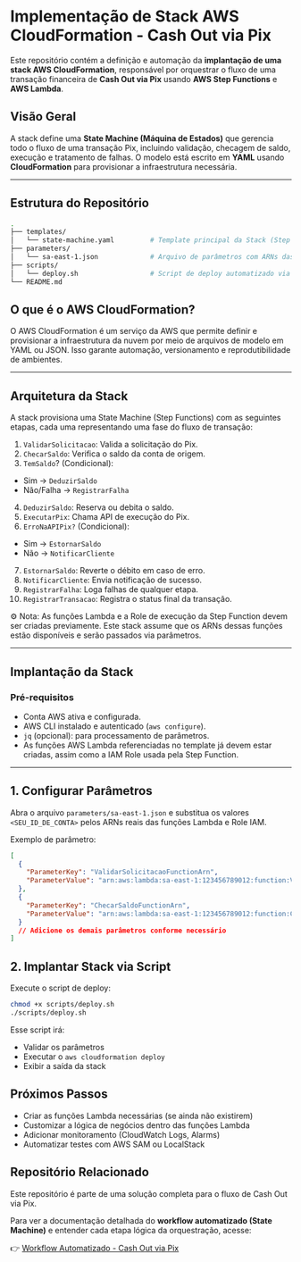 # Implementação de Stack AWS CloudFormation - Cash Out via Pix

Este repositório contém a definição e automação da **implantação de uma stack AWS CloudFormation**, responsável por orquestrar o fluxo de uma transação financeira de **Cash Out via Pix** usando **AWS Step Functions** e **AWS Lambda**.

## Visão Geral

A stack define uma **State Machine (Máquina de Estados)** que gerencia todo o fluxo de uma transação Pix, incluindo validação, checagem de saldo, execução e tratamento de falhas. O modelo está escrito em **YAML** usando **CloudFormation** para provisionar a infraestrutura necessária.

---

## Estrutura do Repositório

```bash
.
├── templates/
│   └── state-machine.yaml         # Template principal da Stack (Step Functions)
├── parameters/
│   └── sa-east-1.json             # Arquivo de parâmetros com ARNs das Lambdas
├── scripts/
│   └── deploy.sh                  # Script de deploy automatizado via AWS CLI
└── README.md

```

## O que é o AWS CloudFormation?
O AWS CloudFormation é um serviço da AWS que permite definir e provisionar a infraestrutura da nuvem por meio de arquivos de modelo em YAML ou JSON. Isso garante automação, versionamento e reprodutibilidade de ambientes.

---

## Arquitetura da Stack
A stack provisiona uma State Machine (Step Functions) com as seguintes etapas, cada uma representando uma fase do fluxo de transação:

1. `ValidarSolicitacao`: Valida a solicitação do Pix.
2. `ChecarSaldo`: Verifica o saldo da conta de origem.
3. `TemSaldo`? (Condicional):
- Sim → `DeduzirSaldo`
- Não/Falha → `RegistrarFalha`
4. `DeduzirSaldo`: Reserva ou debita o saldo.
5. `ExecutarPix`: Chama API de execução do Pix.
6. `ErroNaAPIPix?` (Condicional):
- Sim → `EstornarSaldo`
- Não → `NotificarCliente`
7. `EstornarSaldo`: Reverte o débito em caso de erro.
8. `NotificarCliente`: Envia notificação de sucesso.
9. `RegistrarFalha`: Loga falhas de qualquer etapa.
10. `RegistrarTransacao`: Registra o status final da transação.

⚙️ Nota: As funções Lambda e a Role de execução da Step Function devem ser criadas previamente. Este stack assume que os ARNs dessas funções estão disponíveis e serão passados via parâmetros.

___

## Implantação da Stack
### Pré-requisitos
- Conta AWS ativa e configurada.
- AWS CLI instalado e autenticado (`aws configure`).
- `jq` (opcional): para processamento de parâmetros.
- As funções AWS Lambda referenciadas no template já devem estar criadas, assim como a IAM Role usada pela Step Function.

---

## 1. Configurar Parâmetros
Abra o arquivo `parameters/sa-east-1.json` e substitua os valores `<SEU_ID_DE_CONTA>` pelos ARNs reais das funções Lambda e Role IAM.

Exemplo de parâmetro:

```json
[
  {
    "ParameterKey": "ValidarSolicitacaoFunctionArn",
    "ParameterValue": "arn:aws:lambda:sa-east-1:123456789012:function:ValidarSolicitacao"
  },
  {
    "ParameterKey": "ChecarSaldoFunctionArn",
    "ParameterValue": "arn:aws:lambda:sa-east-1:123456789012:function:ChecarSaldo"
  }
  // Adicione os demais parâmetros conforme necessário
]
```

## 2. Implantar Stack via Script

Execute o script de deploy:

```bash
chmod +x scripts/deploy.sh
./scripts/deploy.sh
```

Esse script irá:
- Validar os parâmetros
- Executar o `aws cloudformation deploy`
- Exibir a saída da stack

## Próximos Passos
- Criar as funções Lambda necessárias (se ainda não existirem)
- Customizar a lógica de negócios dentro das funções Lambda
- Adicionar monitoramento (CloudWatch Logs, Alarms)
- Automatizar testes com AWS SAM ou LocalStack

## Repositório Relacionado

Este repositório é parte de uma solução completa para o fluxo de Cash Out via Pix.

Para ver a documentação detalhada do **workflow automatizado (State Machine)** e entender cada etapa lógica da orquestração, acesse:

👉 [Workflow Automatizado - Cash Out via Pix](https://github.com/agatacustodio/desafio-cloudformation.git)
